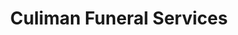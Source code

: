 ---
title: "Culiman Funeral Services"
url: /columbus/culiman-funeral-services/
shop: Bestattungen
---